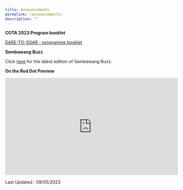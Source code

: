 ```yaml
---
title: Announcements
permalink: /announcements/
description: ""
---
```

**COTA 2023 Program booklet** 

[DARE-TO-SOAR - programme booklet](/files/dare-to-soar%20-%20programme%20booklet.pdf)


**Sembawang Buzz**

Click [here](https://sites.google.com/moe.edu.sg/sbps-buzz/home) for the latest edition of Sembawang Buzz.

**On the Red Dot Preview**

<iframe width="560" height="315" src="https://www.youtube.com/embed/uT1NE5ru3U4" title="YouTube video player" frameborder="0" allow="accelerometer; autoplay; clipboard-write; encrypted-media; gyroscope; picture-in-picture; web-share" allowfullscreen=""></iframe>

Last Updated : 09/05/2023